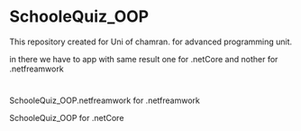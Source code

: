 # SchooleQuiz_OOP
This repository created for Uni of chamran. for advanced programming unit.


in there we have to app with same result one for .netCore and nother for .netfreamwork

#
SchooleQuiz_OOP.netfreamwork for .netfreamwork

SchooleQuiz_OOP for .netCore

